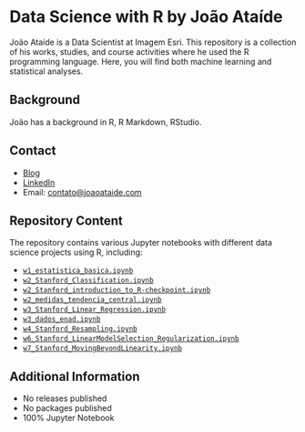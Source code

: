 # Data Science with R by João Ataíde

João Ataíde is a Data Scientist at Imagem Esri. This repository is a collection of his works, studies, and course activities where he used the R programming language. Here, you will find both machine learning and statistical analyses.

## Background
João has a background in R, R Markdown, RStudio.

## Contact
- [Blog](https://joaoataide.com)
- [LinkedIn](https://www.linkedin.com/in/jvataidee/)
- Email: contato@joaoataide.com

## Repository Content
The repository contains various Jupyter notebooks with different data science projects using R, including:

- [`w1_estatistica_basica.ipynb`](https://github.com/jvataidee/DataScienceR/blob/master/w1_estatistica_basica.ipynb)
- [`w2_Stanford_Classification.ipynb`](https://github.com/jvataidee/DataScienceR/blob/master/w2_Stanford_Classification.ipynb)
- [`w2_Stanford_introduction_to_R-checkpoint.ipynb`](https://github.com/jvataidee/DataScienceR/blob/master/w2_Stanford_introduction_to_R-checkpoint.ipynb)
- [`w2_medidas_tendencia_central.ipynb`](https://github.com/jvataidee/DataScienceR/blob/master/w2_medidas_tendencia_central.ipynb)
- [`w3_Stanford_Linear_Regression.ipynb`](https://github.com/jvataidee/DataScienceR/blob/master/w3_Stanford_Linear_Regression.ipynb)
- [`w3_dados_enad.ipynb`](https://github.com/jvataidee/DataScienceR/blob/master/w3_dados_enad.ipynb)
- [`w4_Stanford_Resampling.ipynb`](https://github.com/jvataidee/DataScienceR/blob/master/w4_Stanford_Resampling.ipynb)
- [`w6_Stanford_LinearModelSelection_Regularization.ipynb`](https://github.com/jvataidee/DataScienceR/blob/master/w6_Stanford_LinearModelSelection_Regularization.ipynb)
- [`w7_Stanford_MovingBeyondLinearity.ipynb`](https://github.com/jvataidee/DataScienceR/blob/master/w7_Stanford_MovingBeyondLinearity.ipynb)

## Additional Information
- No releases published
- No packages published
- 100% Jupyter Notebook
